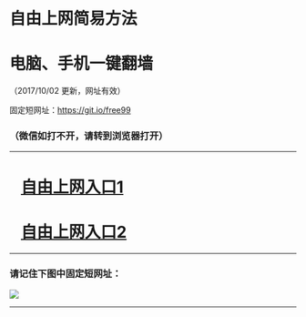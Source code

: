 ﻿# 自由上网简易方法

# 电脑、手机一键翻墙

（2017/10/02 更新，网址有效）

固定短网址：https://git.io/free99

### （微信如打不开，请转到浏览器打开）


***





# &nbsp;&nbsp; <a href="http://ft872421231.fwtz-zhenx1001.xyz/fwqtz01.html?t=100200120540 " target="_blank">自由上网入口1</a>
# &nbsp;&nbsp; <a href="http://ft1959124297.fw-tzzhen1002.xyz/fwqtz02.html?t=100200115829 " target="_blank">自由上网入口2</a>
***

### 请记住下图中固定短网址：

<img src="https://s3-us-west-2.amazonaws.com/fwq-1001/yjfq-20170905okok.png" /> 


***

